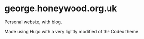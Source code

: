 # george.honeywood.org.uk

Personal website, with blog.

Made using Hugo with a very lightly modified of the Codex theme.
